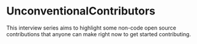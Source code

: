 # UnconventionalContributors
This interview series aims to highlight some non-code open source contributions that anyone can make right now to get started contributing.
